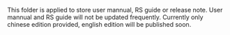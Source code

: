This folder is applied to store user mannual, RS guide or release note.
User mannual and RS guide will not be updated frequently.
Currently only chinese edition provided, english edition will be published soon.
